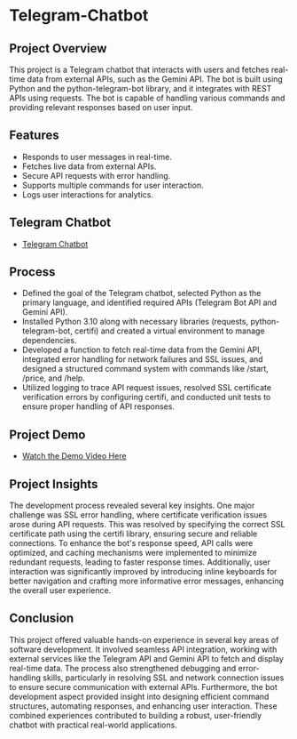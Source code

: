 # Telegram-Chatbot
## Project Overview
This project is a Telegram chatbot that interacts with users and fetches real-time data from external APIs, such as the Gemini API. The bot is built using Python and the python-telegram-bot library, and it integrates with REST APIs using requests. The bot is capable of handling various commands and providing relevant responses based on user input.

## Features
- Responds to user messages in real-time.
- Fetches live data from external APIs.
- Secure API requests with error handling.
- Supports multiple commands for user interaction.
- Logs user interactions for analytics.

## Telegram Chatbot
- <a href="https://t.me/Gemini1304_bot">Telegram Chatbot</a>

## Process
- Defined the goal of the Telegram chatbot, selected Python as the primary language, and identified required APIs (Telegram Bot API and Gemini API).
- Installed Python 3.10 along with necessary libraries (requests, python-telegram-bot, certifi) and created a virtual environment to manage dependencies.
- Developed a function to fetch real-time data from the Gemini API, integrated error handling for network failures and SSL issues, and designed a structured command system with commands like /start, /price, and /help.
- Utilized logging to trace API request issues, resolved SSL certificate verification errors by configuring certifi, and conducted unit tests to ensure proper handling of API responses.

## Project Demo
- <a href="https://github.com/MihirKumar1304/Telegram-Chatbot/blob/main/Telegram%20Chatbot.mp4">Watch the Demo Video Here</a>

## Project Insights
The development process revealed several key insights. One major challenge was SSL error handling, where certificate verification issues arose during API requests. This was resolved by specifying the correct SSL certificate path using the certifi library, ensuring secure and reliable connections. To enhance the bot's response speed, API calls were optimized, and caching mechanisms were implemented to minimize redundant requests, leading to faster response times. Additionally, user interaction was significantly improved by introducing inline keyboards for better navigation and crafting more informative error messages, enhancing the overall user experience.

## Conclusion
This project offered valuable hands-on experience in several key areas of software development. It involved seamless API integration, working with external services like the Telegram API and Gemini API to fetch and display real-time data. The process also strengthened debugging and error-handling skills, particularly in resolving SSL and network connection issues to ensure secure communication with external APIs. Furthermore, the bot development aspect provided insight into designing efficient command structures, automating responses, and enhancing user interaction. These combined experiences contributed to building a robust, user-friendly chatbot with practical real-world applications.
